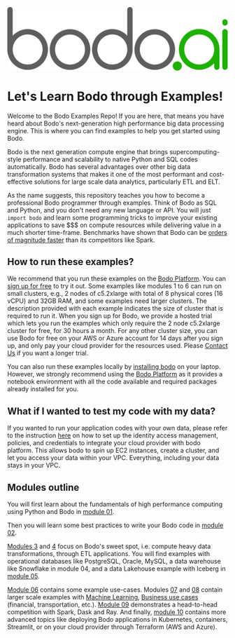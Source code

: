 ![](bodo-gray-green.svg)

# Let's Learn Bodo through Examples!

Welcome to the Bodo Examples Repo! If you are here, that means you have heard about Bodo's next-generation high performance big data processing engine. This is where you can find examples to help you get started using Bodo. 

Bodo is the next generation compute engine that brings supercomputing-style performance and scalability to native Python and SQL codes automatically. Bodo has several advantages over other big data transformation systems that makes it one of the most performant and cost-effective solutions for large scale data analytics, particularly ETL and ELT. 

As the name suggests, this repository teaches you how to become a professional Bodo programmer through examples. Think of Bodo as SQL and Python, and you don't need any new language or API. You will just `import bodo` and learn some programming tricks to improve your existing applications to save $$$ on compute resources while delivering value in a much shorter time-frame. Benchmarks have shown that Bodo can be [orders of magnitude faster](https://www.bodo.ai/blog/performance-and-cost-of-bodo-vs-spark-dask-ray) than its competitors like Spark. 


## How to run these examples?

We recommend that you run these examples on the [Bodo Platform](https://platform.bodo.ai/account/sign-up). You can [sign up for free]((https://platform.bodo.ai/account/sign-up)) to try it out. Some examples like modules 1 to 6 can run on small clusters, e.g., 2 nodes of c5.2xlarge with total of 8 physical cores (16 vCPU) and 32GB RAM, and some examples need larger clusters. The description provided with each example indicates the size of cluster that is required to run it. When you sign up for Bodo, we provide a hosted trial which lets you run the examples which only require the 2 node c5.2xlarge cluster for free, for 30 hours a month. For any other cluster size, you can use Bodo for free on your AWS or Azure account for 14 days after you sign up, and only pay your cloud provider for the resources used. Please [Contact Us](https://www.bodo.ai/contact) if you want a longer trial.

You can also run these examples locally by [installing bodo](https://docs.bodo.ai/latest/installation_and_setup/install/#install)  on your laptop. However, we strongly recommend using the [Bodo Platform](https://platform.bodo.ai) as it provides a notebook environment with all the code available and required packages already installed for you. 

## What if I wanted to test my code with my data?

If you wanted to run your application codes with your own data, please refer to the instruction [here](https://docs.bodo.ai/2022.7/installation_and_setup/bodo_platform_aws/#setup-iam-role) on how to set up the identity access management, policies, and credentials to integrate your cloud provider with bodo platform. This allows bodo to spin up EC2 instances, create a cluster, and let you access your data within your VPC. Everything, including your data stays in your VPC.


## Modules outline

You will first learn about the fundamentals of high performance computing using Python and Bodo in [module 01](01-Basics-of-HPC-with-Python-SQL). 

Then you will learn some best practices to write your Bodo code in [module 02](02-Getting-Started-with-Bodo). 

[Modules 3](03-ETL-Data-Lakes-Operational-Databases) and [4](04-ETL-Data-Warehouses-Snowflake) focus on Bodo's sweet spot, i.e. compute heavy data transformations, through ETL applications. You will find examples with operational databases like PostgreSQL, Oracle, MySQL, a data warehouse like Snowflake in module 04, and a data Lakehouse example with Iceberg in [module 05](05-ETL-Data-Lakehouses-Iceberg). 

[Module 06](06-Bodo-Free-Trial) contains some example use-cases. Modules [07](07-Machine-Learning-at-Scale) and [08](08-Business-Usecases-at-Scale) contain larger scale examples with [Machine Learning](07-Machine-Learning-at-Scale), [Business use cases](08-Business-Usecases-at-Scale) (financial, transportation, etc.). [Module 09](09-Compare-Bodo-with-Spark-Dask-Ray) demonstrates a head-to-head competition with Spark, Dask and Ray. And finally, [module 10](10-Advanced) contains more advanced topics like deploying Bodo applications in Kubernetes, containers, Streamlit, or on your cloud provider through Terraform (AWS and Azure). 

